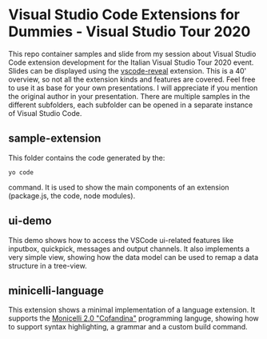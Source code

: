 # Visual Studio Code Extensions for Dummies - Visual Studio Tour 2020 #

This repo container samples and slide from my session about Visual Studio Code extension development for the Italian Visual Studio Tour 2020 event.
Slides can be displayed using the [vscode-reveal](https://marketplace.visualstudio.com/items?itemName=evilz.vscode-reveal) extension.
This is a 40' overview, so not all the extension kinds and features are covered.
Feel free to use it as base for your own presentations. I will appreciate if you mention the original author in your presentation.
There are multiple samples in the different subfolders, each subfolder can be opened in a separate instance of Visual Studio Code.

## sample-extension ##

This folder contains the code generated by the:

```
yo code
```

command. It is used to show the main components of an extension (package.js, the code, node modules).

## ui-demo ##

This demo shows how to access the VSCode ui-related features like inputbox, quickpick, messages and output channels.
It also implements a very simple view, showing how the data model can be used to remap a data structure in a tree-view.

## minicelli-language ##

This extension shows a minimal implementation of a language extension.
It supports the [Monicelli 2.0 "Cofandina"](https://github.com/esseks/monicelli) programming languge, showing how to support syntax highlighting, a grammar and a custom build command.

